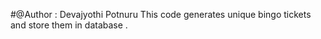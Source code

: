 #@Author : Devajyothi Potnuru
This code generates  unique bingo tickets and store them in database .
